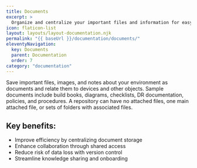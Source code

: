 ```yaml
---
title: Documents
excerpt: >
  Organize and centralize your important files and information for easy access and collaboration, boosting productivity and reducing errors.
icon: flaticon-list
layout: layouts/layout-documentation.njk
permalink: "{{ baseUrl }}/documentation/documents/"
eleventyNavigation:
  key: Documents
  parent: Documentation
  order: 7
category: "documentation"
---
```


Save important files, images, and notes about your environment as documents and relate them to devices and other objects. Sample documents include build books, diagrams, checklists, DR documentation, policies, and procedures. A repository can have no attached files, one main attached file, or sets of folders with associated files.

## Key benefits:

- Improve efficiency by centralizing document storage
- Enhance collaboration through shared access
- Reduce risk of data loss with version control
- Streamline knowledge sharing and onboarding

<!--
- [Document List](http://demo.itportal.com/v4/app/documents?ClientID=735)
-->